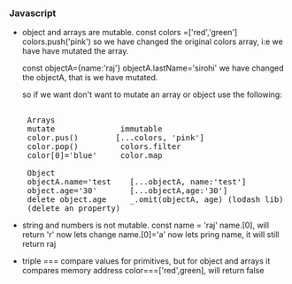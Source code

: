 ### Javascript
- object and arrays are mutable.
   const colors =['red','green']
   colors.push('pink')
   so we have changed the original colors array, i:e we have have mutated the array.

   const objectA={name:'raj'}
   objectA.lastName='sirohi'
   we have changed the objectA, that is we have mutated.

   so if we want don't want to mutate an array or object use the following:
   <pre>  
   Arrays  
   mutate              immutable  
   color.pus()        [...colors, 'pink']
   color.pop()         colors.filter
   color[0]='blue'     color.map  

   Object
   objectA.name='test    [...objectA, name:'test']
   object.age='30'       [...objectA,age:'30']
   delete object.age     _.omit(objectA, age) (lodash lib)
   (delete an property)
  </pre>
- string and numbers is not mutable.
  const name = 'raj'
  name.[0], will return 'r'
  now lets change
  name.[0]='a'
  now lets pring name, it will still return raj

- triple === compare values for primitives, but for object and arrays it compares memory address
 color===['red',green], will return false